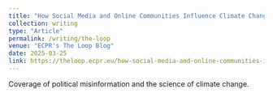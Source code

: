 ```yaml
---
title: "How Social Media and Online Communities Influence Climate Change Beliefs"
collection: writing
type: "Article"
permalink: /writing/the-loop
venue: "ECPR's The Loop Blog"
date: 2025-03-25
link: https://theloop.ecpr.eu/how-social-media-and-online-communities-influence-climate-change-beliefs/
---
```


Coverage of political misinformation and the science of climate change.
